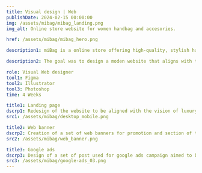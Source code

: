 ```yaml
---
title: Visual design | Web
publishDate: 2024-02-15 00:00:00
img: /assets/mibag/mibag_landing.png
img_alt: Online store website for women handbag and accesories.

href: /assets/mibag/mibag_hero.png

description1: miBag is a online store offering high-quality, stylish handbags and shoes that reflect individual personality and taste. They believe in creating functional yet fashionable products that are a true investment in design and durability.

description2: The goal was to design a moden website that aligns with the vision of the store brand, and the creation of several web visual assets for the website and social media.

role: Visual Web designer
tool1: Figma
tool2: Illustrator
tool3: Photoshop
time: 4 Weeks

title1: Landing page
dscrp1: Redesign of the website to be aligned with the vision of luxury and elegance.
src1: /assets/mibag/desktop_mobile.png 

title2: Web banner
dscrp2: Creation of a set of web banners for promotion and section of the website.
src2: /assets/mibag/web_banner.png

title3: Google ads
dscrp3: Design of a set of post used for google ads campaign aimed to bring traffic to the store.
src3: /assets/mibag/google-ads_03.png
---
```



